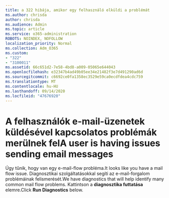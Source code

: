 ```yaml
---
title: a 322 hibája, amikor egy felhasználó elküldi a problémát
ms.author: chrisda
author: chrisda
ms.audience: Admin
ms.topic: article
ms.service: o365-administration
ROBOTS: NOINDEX, NOFOLLOW
localization_priority: Normal
ms.collection: Adm_O365
ms.custom:
- "322"
- "3100011"
ms.assetid: 66c651d2-7e58-4bd8-a009-05065e644043
ms.openlocfilehash: e32347b4ad49b05ee34e21482f3e7d491290ad6d
ms.sourcegitcommit: c6692ce0fa1358ec3529e59ca0ecdfdea4cdc759
ms.translationtype: MT
ms.contentlocale: hu-HU
ms.lasthandoff: 09/14/2020
ms.locfileid: "47676920"
---
```

# <a name="a-user-is-having-issues-sending-email-messages"></a><span data-ttu-id="b7cb2-102">A felhasználók e-mail-üzenetek küldésével kapcsolatos problémák merülnek fel</span><span class="sxs-lookup"><span data-stu-id="b7cb2-102">A user is having issues sending email messages</span></span>

<span data-ttu-id="b7cb2-103">Úgy tűnik, hogy van egy e-mail-flow probléma.</span><span class="sxs-lookup"><span data-stu-id="b7cb2-103">It looks like you have a mail flow issue.</span></span> <span data-ttu-id="b7cb2-104">Diagnosztikai szolgáltatásokkal segíti az e-mail-forgalom problémáinak felismerését.</span><span class="sxs-lookup"><span data-stu-id="b7cb2-104">We have diagnostics that will help identify many common mail flow problems.</span></span> <span data-ttu-id="b7cb2-105">Kattintson a **diagnosztika futtatása** elemre.</span><span class="sxs-lookup"><span data-stu-id="b7cb2-105">Click **Run Diagnostics** below.</span></span>
